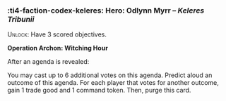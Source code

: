 ### :ti4-faction-codex-keleres: **Hero**: Odlynn Myrr – _Keleres Tribunii_

<span style="font-variant:small-caps;">Unlock</span>: Have 3 scored objectives.

**Operation Archon: Witching Hour**

After an agenda is revealed:

You may cast up to 6 additional votes on this agenda. Predict aloud an outcome of this agenda. For each player that votes for another outcome, gain 1 trade good and 1 command token. Then, purge this card.
